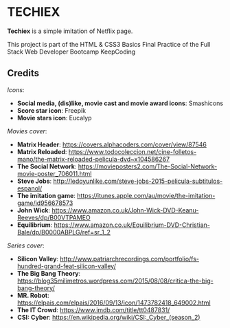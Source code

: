 # TECHIEX
**Techiex** is a simple imitation of Netflix page.

This project is part of the HTML & CSS3 Basics Final Practice of the Full Stack Web Developer Bootcamp KeepCoding

## Credits

*Icons*:<br>
* **Social media, (dis)like, movie cast and movie award icons**: Smashicons
* **Score star icon**: Freepik
* **Movie stars icon**: Eucalyp

*Movies cover*:<br>
* **Matrix Header**: https://covers.alphacoders.com/cover/view/87546
* **Matrix Reloaded**: https://www.todocoleccion.net/cine-folletos-mano/the-matrix-reloaded-pelicula-dvd~x104586267
* **The Social Network**: https://movieposters2.com/The-Social-Network-movie-poster_706011.html
* **Steve Jobs**: http://ledoyunlike.com/steve-jobs-2015-pelicula-subtitulos-espanol/
* **The imitation game**: https://itunes.apple.com/au/movie/the-imitation-game/id956678573
* **John Wick**: https://www.amazon.co.uk/John-Wick-DVD-Keanu-Reeves/dp/B00VTPAMEO
* **Equilibrium**: https://www.amazon.co.uk/Equilibrium-DVD-Christian-Bale/dp/B0000ABPLG/ref=sr_1_2

*Series cover*:<br>
* **Silicon Valley**: http://www.patriarchrecordings.com/portfolio/fs-hundred-grand-feat-silicon-valley/
* **The Big Bang Theory**: https://blog35milimetros.wordpress.com/2015/08/08/critica-the-big-bang-theory/
* **MR. Robot**: https://elpais.com/elpais/2016/09/13/icon/1473782418_649002.html
* **The IT Crowd**: https://www.imdb.com/title/tt0487831/
* **CSI: Cyber**: https://en.wikipedia.org/wiki/CSI:_Cyber_(season_2)
